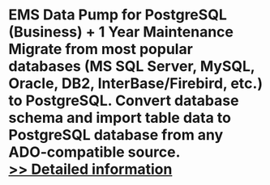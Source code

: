 # EMS Data Pump for PostgreSQL (Business) + 1 Year Maintenance<br />Migrate from most popular databases (MS SQL Server, MySQL, Oracle, DB2, InterBase/Firebird, etс.) to PostgreSQL. Convert database schema and import table data to PostgreSQL database from any ADO-compatible source.<br />[>> Detailed information](https://secure.shareit.com/shareit/product.html?productid=300067926&affiliateid=200057808)